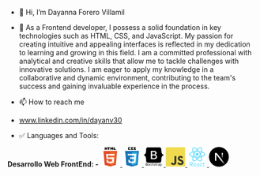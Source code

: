 - 👋 Hi, I’m Dayanna Forero Villamil
  
- 👀 As a Frontend developer, I possess a solid foundation in key technologies such as HTML, CSS, and JavaScript. My passion for creating intuitive and appealing interfaces is reflected in my dedication to learning and growing in this field. I am a committed professional with analytical and creative skills that allow me to tackle challenges with innovative solutions. I am eager to apply my knowledge in a collaborative and dynamic environment, contributing to the team's success and gaining invaluable experience in the process.


- 📫 How to reach me
- www.linkedin.com/in/dayanv30

- ✅ Languages and Tools:
<div>
    <b>Desarrollo Web FrontEnd: -</b>
    <a href="https://www.w3.org/html/" target="_blank">
      <img
        src="https://raw.githubusercontent.com/devicons/devicon/master/icons/html5/html5-original-wordmark.svg"
        alt="html5"
        width="40"
        height="40"
      />
    </a>
    <a href="https://www.w3schools.com/css/" target="_blank">
      <img
        src="https://raw.githubusercontent.com/devicons/devicon/master/icons/css3/css3-original-wordmark.svg"
        alt="css3"
        width="40"
        height="40"
      />
    </a>
    <a href="https://getbootstrap.com" target="_blank">
      <img
        src="https://raw.githubusercontent.com/devicons/devicon/master/icons/bootstrap/bootstrap-plain-wordmark.svg"
        alt="bootstrap"
        width="40"
        height="40"
      />
    </a>
    <a
      href="https://developer.mozilla.org/en-US/docs/Web/JavaScript"
      target="_blank"
    >
      <img
        src="https://raw.githubusercontent.com/devicons/devicon/master/icons/javascript/javascript-original.svg"
        alt="javascript"
        width="40"
        height="40"
      />
    </a>
    <a href="https://reactjs.org/" target="_blank">
      <img
        src="https://raw.githubusercontent.com/devicons/devicon/master/icons/react/react-original-wordmark.svg"
        alt="react"
        width="40"
        height="40"
      />
    </a>
      <a href="https://nextjs.org/" target="_blank">
      <img
        src="https://raw.githubusercontent.com/devicons/devicon/master/icons/nextjs/nextjs-original.svg"
        alt="react"
        width="40"
        height="40"
      />
    </a>
  </div>





